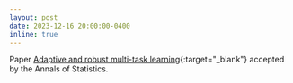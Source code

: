 ```yaml
---
layout: post
date: 2023-12-16 20:00:00-0400
inline: true
---
```


Paper [Adaptive and robust multi-task learning](https://projecteuclid.org/journals/annals-of-statistics/volume-51/issue-5/Adaptive-and-robust-multi-task-learning/10.1214/23-AOS2319.short){:target="\_blank"} accepted by the Annals of Statistics.

